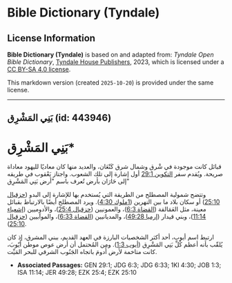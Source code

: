 # Bible Dictionary (Tyndale)

## License Information

**Bible Dictionary (Tyndale)** is based on and adapted from: _Tyndale Open Bible Dictionary_, [Tyndale House Publishers](https://tyndaleopenresources.com/), 2023, which is licensed under a [CC BY-SA 4.0 license](https://creativecommons.org/licenses/by-sa/4.0/legalcode.en).

This markdown version (created `2025-10-20`) is provided under the same license.



--------------------------------

## بَنِي المَشْرِق (id: 443946)

بَنِي المَشْرِق\*
=================

قبائل كانت موجودة في شْرق وشمال شرق كَنْعَان، والعديد منها كان معاديًا لليهود معاداة صريحة. ويُقدم سفر [التكوين 29:1](https://ref.ly/Gen29:1) أول إشارة إلى تلك الشعوب. واجتاز يَعْقوب في طريقه إلى حَارَان بأرض تُعرف باسم "أرض بَنِي المَشْرِق"

وتتضح شمولية المصطلح من الطريقة التي يُستخدم بها للإشارة إلى البدو ([حزقيال 25:10](https://ref.ly/Ezek25:10)) أو سكان بلاد ما بين النهرين ([1ملوك 4:30](https://ref.ly/1Kgs4:30)). ويرد المصطلح أيضًا بالارتباط بقبائل معينة، مثل العَمَالقة ([القضاة 6:3](https://ref.ly/Judg6:3))، والعمونيين ([حزقيال 25:4](https://ref.ly/Ezek25:4))، والأدوميين ([إشعياء 11:14](https://ref.ly/Isa11:14))، وبني قيدار ([إرميا 49:28](https://ref.ly/Jer49:28))، والمديانيين ([القضاة 6:33](https://ref.ly/Judg6:33))، والموآبيين ([حزقيال 25:10](https://ref.ly/Ezek25:10)).

ارتبط اسم أيوب، أحد أكثر الشخصيات البارزة في العهد القديم، ببني المشرق، إذ كان يُلقّب بأنه أعظم كُلِّ بَنِي المَشْرِق ([أيوب 1:3](https://ref.ly/Job1:3)). ومن المُحتمل أن أرض عوص موطن أَيّوبَ، كانت متاخمة لأرض أَدومَ باتجاه الجَنُوب الشرقي للبحر المَيِّت.

* **Associated Passages:** GEN 29:1; JDG 6:3; JDG 6:33; 1KI 4:30; JOB 1:3; ISA 11:14; JER 49:28; EZK 25:4; EZK 25:10

